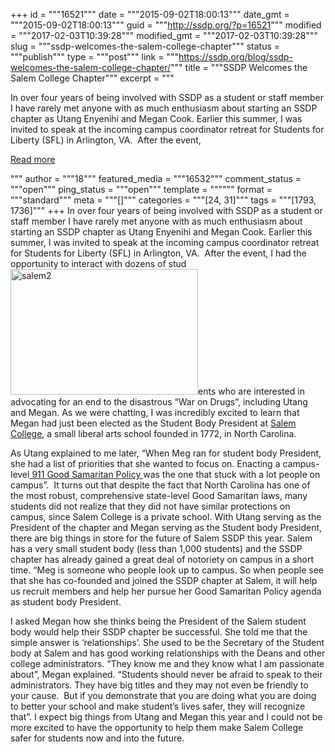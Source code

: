+++
id = """16521"""
date = """2015-09-02T18:00:13"""
date_gmt = """2015-09-02T18:00:13"""
guid = """http://ssdp.org/?p=16521"""
modified = """2017-02-03T10:39:28"""
modified_gmt = """2017-02-03T10:39:28"""
slug = """ssdp-welcomes-the-salem-college-chapter"""
status = """publish"""
type = """post"""
link = """https://ssdp.org/blog/ssdp-welcomes-the-salem-college-chapter/"""
title = """SSDP Welcomes the Salem College Chapter"""
excerpt = """<p>In over four years of being involved with SSDP as a student or staff member I have rarely met anyone with as much enthusiasm about starting an SSDP chapter as Utang Enyenihi and Megan Cook. Earlier this summer, I was invited to speak at the incoming campus coordinator retreat for Students for Liberty (SFL) in Arlington, VA.  After the event,</p>
<div class="h10"></div>
<p><a class="more-link2 flat" href="https://ssdp.org/blog/ssdp-welcomes-the-salem-college-chapter/">Read more</a></p>
"""
author = """18"""
featured_media = """16532"""
comment_status = """open"""
ping_status = """open"""
template = """"""
format = """standard"""
meta = """[]"""
categories = """[24, 31]"""
tags = """[1793, 1736]"""
+++
<span style="font-weight: 400">In over four years of being involved with SSDP as a student or staff member I have rarely met anyone with as much enthusiasm about starting an SSDP chapter as Utang Enyenihi and Megan Cook. Earlier this summer, I was invited to speak at the incoming campus coordinator retreat for Students for Liberty (SFL) in Arlington, VA.  After the event, I had the opportunity to interact with dozens of stud<img class="alignnone size-medium wp-image-16527 alignright" src="http://ssdp.org/assets/salem2-300x201.jpg" alt="salem2" width="300" height="201" />ents who are interested in advocating for an end to the disastrous “War on Drugs”, including Utang and Megan. As we were chatting, I was incredibly excited to learn that Megan had just been elected as the Student Body President at <a href="http://ssdp.org/chapters/southeast/north-carolina/salem-college/">Salem College</a>, a small liberal arts school founded in 1772, in North Carolina. </span>

As Utang explained to me later, “When Meg ran for student body President, she had a list of priorities that she wanted to focus on. Enacting a campus-level<a href="http://ssdp.org/campaigns/call-911-good-samaritan-policies/"> 911 Good Samaritan Policy </a>was the one that stuck with a lot people on campus”.  It turns out that despite the fact that North Carolina has one of the most robust, comprehensive state-level Good Samaritan laws, many students did not realize that they did not have similar protections on campus, since Salem College is a private school. With Utang serving as the President of the chapter and Megan serving as the Student body President, there are big things in store for the future of Salem SSDP this year. Salem has a very small student body (less than 1,000 students) and the SSDP chapter has already gained a great deal of notoriety on campus in a short time. “Meg is someone who people look up to campus. So when people see that she has co-founded and joined the SSDP chapter at Salem, it will help us recruit members and help her pursue her Good Samaritan Policy agenda as student body President.

<span style="font-weight: 400">I asked Megan how she thinks being the President of the Salem student body would help their SSDP chapter be successful. She told me that the simple answer is ‘relationships’. She used to be the Secretary of the Student body at Salem and has good working relationships with the Deans and other college administrators. “They know me and they know what I am passionate about”, Megan explained. “Students should never be afraid to speak to their administrators. They have big titles and they may not even be friendly to your cause.  But if you demonstrate that you are doing what you are doing to better your school and make student’s lives safer, they will recognize that”.</span><span style="font-weight: 400">
</span><span style="font-weight: 400">
</span><span style="font-weight: 400">I expect big things from Utang and Megan this year and I could not be more excited to have the opportunity to help them make Salem College safer for students now and into the future.</span>
